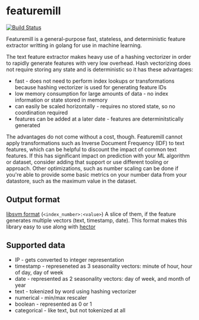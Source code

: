 # featuremill


[![Build Status](https://travis-ci.org/dustin-decker/featuremill.svg?branch=master)](https://travis-ci.org/dustin-decker/featuremill)

Featuremill is a general-purpose fast, stateless, and deterministic feature extractor writting in golang for use in machine learning.

The text feature extractor makes heavy use of a hashing vectorizer in order to rapidly generate features with very low overhead. Hash vectorizing does not require storing any state and is deterministic so it has these advantages:

- fast - does not need to perform index lookups or transformations because hashing vectorizer is used for generating feature IDs
- low memory consumption for large amounts of data - no index information or state stored in memory
- can easily be scaled horizontally - requires no stored state, so no coordination required
- features can be added at a later date - features are determinitstically generated

The advantages do not come without a cost, though. Featuremill cannot apply transformations such as Inverse Document Frequency (IDF) to text features, which can be helpful to discount the impact of common text features. If this has significant impact on prediction with your ML algorithm or dataset, consider adding that support or use different tooling or approach. Other optimizations, such as number scaling can be done if you're able to provide some basic metrics on your number data from your datastore, such as the maximum value in the dataset.

## Output format

[libsvm format](https://stats.stackexchange.com/questions/61328/libsvm-data-format) (`<index_number>:<value>`)
A slice of them, if the feature generates multiple vectors (text, timestamp, date).
This format makes this library easy to use along with [hector](https://github.com/xlvector/hector)

## Supported data

- IP - gets converted to integer representation
- timestamp - represeneted as 3 seasonality vectors: minute of hour, hour of day, day of week
- date - represented as 2 seasonality vectors: day of week, and month of year
- text - tokenized by word using hashing vectorizer
- numerical - min/max rescaler
- boolean - represented as 0 or 1
- categorical - like text, but not tokenized at all
